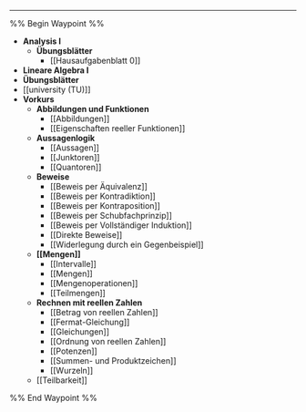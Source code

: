 ***

%% Begin Waypoint %%
- **Analysis I**
	- **Übungsblätter**
		- [[Hausaufgabenblatt 0]]
- **Lineare Algebra I**
- **Übungsblätter**
- [[university (TU)]]
- **Vorkurs**
	- **Abbildungen und Funktionen**
		- [[Abbildungen]]
		- [[Eigenschaften reeller Funktionen]]
	- **Aussagenlogik**
		- [[Aussagen]]
		- [[Junktoren]]
		- [[Quantoren]]
	- **Beweise**
		- [[Beweis per Äquivalenz]]
		- [[Beweis per Kontradiktion]]
		- [[Beweis per Kontraposition]]
		- [[Beweis per Schubfachprinzip]]
		- [[Beweis per Vollständiger Induktion]]
		- [[Direkte Beweise]]
		- [[Widerlegung durch ein Gegenbeispiel]]
	- **[[Mengen]]**
		- [[Intervalle]]
		- [[Mengen]]
		- [[Mengenoperationen]]
		- [[Teilmengen]]
	- **Rechnen mit reellen Zahlen**
		- [[Betrag von reellen Zahlen]]
		- [[Fermat-Gleichung]]
		- [[Gleichungen]]
		- [[Ordnung von reellen Zahlen]]
		- [[Potenzen]]
		- [[Summen- und Produktzeichen]]
		- [[Wurzeln]]
	- [[Teilbarkeit]]

%% End Waypoint %%